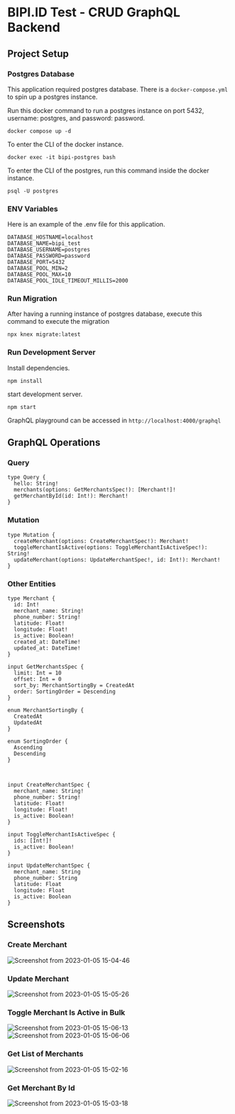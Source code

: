 # BIPI.ID Test - CRUD GraphQL Backend

## Project Setup

### Postgres Database

This application required postgres database. There is a `docker-compose.yml` to spin up a postgres instance.

Run this docker command to run a postgres instance on port 5432, username: postgres, and password: password.

```
docker compose up -d
```

To enter the CLI of the docker instance.

```
docker exec -it bipi-postgres bash
```

To enter the CLI of the postgres, run this command inside the docker instance.

```
psql -U postgres
```

### ENV Variables

Here is an example of the .env file for this application.

```
DATABASE_HOSTNAME=localhost
DATABASE_NAME=bipi_test
DATABASE_USERNAME=postgres
DATABASE_PASSWORD=password
DATABASE_PORT=5432
DATABASE_POOL_MIN=2
DATABASE_POOL_MAX=10
DATABASE_POOL_IDLE_TIMEOUT_MILLIS=2000
```



### Run Migration

After having a running instance of postgres database, execute this command to execute the migration

```
npx knex migrate:latest
```

### Run Development Server

Install dependencies.

```
npm install
```

start development server.

```
npm start
```

GraphQL playground can be accessed in `http://localhost:4000/graphql`



## GraphQL Operations

### Query

```
type Query {
  hello: String!
  merchants(options: GetMerchantsSpec!): [Merchant!]!
  getMerchantById(id: Int!): Merchant!
}
```

### Mutation

```
type Mutation {
  createMerchant(options: CreateMerchantSpec!): Merchant!
  toggleMerchantIsActive(options: ToggleMerchantIsActiveSpec!): String!
  updateMerchant(options: UpdateMerchantSpec!, id: Int!): Merchant!
}
```

### Other Entities

```
type Merchant {
  id: Int!
  merchant_name: String!
  phone_number: String!
  latitude: Float!
  longitude: Float!
  is_active: Boolean!
  created_at: DateTime!
  updated_at: DateTime!
}

input GetMerchantsSpec {
  limit: Int = 10
  offset: Int = 0
  sort_by: MerchantSortingBy = CreatedAt
  order: SortingOrder = Descending
}

enum MerchantSortingBy {
  CreatedAt
  UpdatedAt
}

enum SortingOrder {
  Ascending
  Descending
}



input CreateMerchantSpec {
  merchant_name: String!
  phone_number: String!
  latitude: Float!
  longitude: Float!
  is_active: Boolean!
}

input ToggleMerchantIsActiveSpec {
  ids: [Int!]!
  is_active: Boolean!
}

input UpdateMerchantSpec {
  merchant_name: String
  phone_number: String
  latitude: Float
  longitude: Float
  is_active: Boolean
}
```

## Screenshots
### Create Merchant
![Screenshot from 2023-01-05 15-04-46](https://user-images.githubusercontent.com/37441075/210731821-71bc8783-edbe-4739-af37-d3cf9e0e6756.png)

### Update Merchant
![Screenshot from 2023-01-05 15-05-26](https://user-images.githubusercontent.com/37441075/210731829-6512e90c-7b20-4b52-b6c1-331746a0abac.png)

### Toggle Merchant Is Active in Bulk
![Screenshot from 2023-01-05 15-06-13](https://user-images.githubusercontent.com/37441075/210731838-1d5987db-986a-44d3-a6c6-772f512266b2.png)
![Screenshot from 2023-01-05 15-06-06](https://user-images.githubusercontent.com/37441075/210731832-d263fab0-5360-47ed-b5ed-12f1e4dfc3dc.png)

### Get List of Merchants
![Screenshot from 2023-01-05 15-02-16](https://user-images.githubusercontent.com/37441075/210731813-12d233c8-1384-4bcc-83d2-83e75040e49d.png)

### Get Merchant By Id
![Screenshot from 2023-01-05 15-03-18](https://user-images.githubusercontent.com/37441075/210731817-3aaa402b-5ac8-4d0f-b45f-b81a7f2375e4.png)



